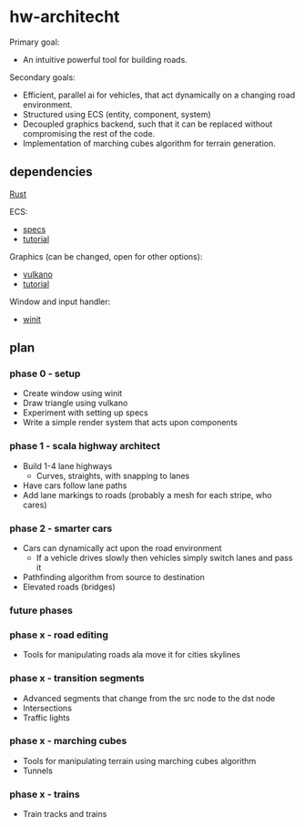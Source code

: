 # hw-architecht

Primary goal:
- An intuitive powerful tool for building roads.

Secondary goals:
- Efficient, parallel ai for vehicles, that act dynamically on a changing road environment.
- Structured using ECS (entity, component, system)
- Decoupled graphics backend, such that it can be replaced without compromising the rest of the code.
- Implementation of marching cubes algorithm for terrain generation.

## dependencies
[Rust](https://doc.rust-lang.org/book/)

ECS: 
- [specs](https://github.com/amethyst/specs)
- [tutorial](https://specs.amethyst.rs/docs/tutorials/)

Graphics (can be changed, open for other options):
- [vulkano](https://github.com/vulkano-rs/vulkano)
- [tutorial](https://vulkano.rs/guide/introduction)

Window and input handler:
- [winit](https://github.com/rust-windowing/winit)

## plan
### phase 0 - setup
- Create window using winit
- Draw triangle using vulkano
- Experiment with setting up specs
- Write a simple render system that acts upon components

### phase 1 - scala highway architect
- Build 1-4 lane highways
  - Curves, straights, with snapping to lanes
- Have cars follow lane paths
- Add lane markings to roads (probably a mesh for each stripe, who cares) 

### phase 2 - smarter cars
- Cars can dynamically act upon the road environment
  - If a vehicle drives slowly then vehicles simply switch lanes and pass it
- Pathfinding algorithm from source to destination
- Elevated roads (bridges)

### future phases
### phase x - road editing
- Tools for manipulating roads ala move it for cities skylines

### phase x - transition segments
- Advanced segments that change from the src node to the dst node
- Intersections
- Traffic lights

### phase x - marching cubes
- Tools for manipulating terrain using marching cubes algorithm
- Tunnels

### phase x - trains
- Train tracks and trains
